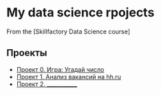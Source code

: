 # My data science rpojects
From the [Skillfactory Data Science course]


## Проекты

* [Проект 0. Игра: Угадай число](https://github.com/beg191/sf_data_science/blob/main/Skillfactory/Project_0)
* [Проект 1. Анализ вакансий на hh.ru](https://github.com/beg191/sf_data_science/blob/main/Skillfactory/Project_1)
* [Проект 2. ___________](______)